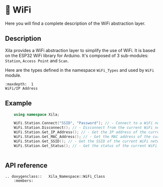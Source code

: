 # 🛜 WiFi

Here you will find a complete description of the WiFi abstraction layer.

## Description

Xila provides a WiFi abstraction layer to simplify the use of WiFi. It is based on the ESP32 WiFi library for Arduino.
It's composed of 3 sub-modules: `Station`, `Access Point` and `Scan`.

Here are the types defined in the namespace `WiFi_Types` and used by `WiFi` module.

```{toctree}
:maxdepth:  1
WiFi/IP Address
```

## Example

```cpp
    using namespace Xila;

    WiFi.Station.Connect("SSID", "Password"); // - Connect to a WiFi network.
    WiFi.Station.Disconnect(); // - Disconnect from the current WiFi network.
    WiFi.Station.Get_IP_Address(); // - Get the IP address of the current WiFi network.
    WiFi.Station.Get_MAC_Address(); // - Get the MAC address of the current WiFi network.
    WiFi.Station.Get_SSID(); // - Get the SSID of the current WiFi network.
    WiFi.Station.Get_Status(); // - Get the status of the current WiFi network.
    
```

## API reference

```{eval-rst}
.. doxygenclass::   Xila_Namespace::WiFi_Class
    :members:
```
